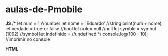 # aulas-de-Pmobile
**JS**
/*
let num = 1 //number
let nome = 'Eduardo' //string
print(num + nome);
let verdade = true or false //bool
let nulo= null //null
let symble = symbol (1092) //symbol
let indefinido = //undefined
*/
console.log(100 - 10); //imprimir no console

**HTML**
<!DOCTYPE html>
<html lang="en">
<head>
    <meta charset="UTF-8">
    <meta http-equiv="X-UA-Compatible" content="IE=edge">
    <meta name="viewport" content="width=device-width, initial-scale=1.0">
    <title>Document</title>
</head>
<body>
   <script src="index.js"></script>
</body>
</html>

